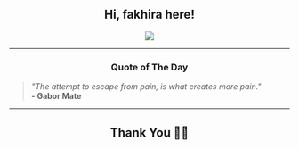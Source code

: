 <h2 align="center"> Hi, fakhira here!</h2>

<p align="center">
<a href="https://github.com/fakhiralkda" alt="github streak"><img src="https://dvst-streak.herokuapp.com/?user=fakhiralkda&theme=tokyonight&fire=DD472C"></a>
</p>

<hr>
<h3 align="center">Quote of The Day</h3>
<p align="center">
<blockquote>
<i>"The attempt to escape from pain, is what creates more pain."</i>
<br>
<b>- Gabor Mate</b>
</blockquote>
</p>


<hr>
<h2 align="center">Thank You 🙏🏼</h2>
